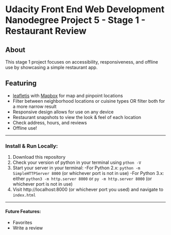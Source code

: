 # Udacity Front End Web Development Nanodegree Project 5 - Stage 1 - Restaurant Review

## About
This stage 1 project focuses on accessibility, responsiveness, and offline use by showcasing a simple restaurant app.

## Featuring
* [leafletjs](https://leafletjs.com/) with [Mapbox](https://www.mapbox.com/) for map and pinpoint locations
* Filter between neighborhood locations or cuisine types OR filter both for a more narrow result
* Responsive design allows for use on any device
* Restaurant snapshots to view the look & feel of each location
* Check address, hours, and reviews
* Offline use!
---
### Install & Run Locally:
1. Download this repository
2. Check your version of python in your terminal using `pthon -V`
3. Start your server in your terminal:
  -For Python 2.x: `python -m SimpleHTTPServer 8000` (or whichever port is not in use)
  -For Python 3.x: either `python3 -m http.server 8000` or `py -m http.server 8000` (or whichever port is not in use)
4. Visit http://localhost:8000 (or whichever port you used) and navigate to `index.html`
---
#### Future Features:
* Favorites
* Write a review





